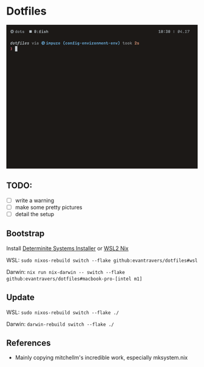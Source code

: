 # Dotfiles

![](.github/images/terminal.png)

## TODO:
- [ ] write a warning
- [ ] make some pretty pictures
- [ ] detail the setup

## Bootstrap

Install [Determinite Systems Installer](https://github.com/DeterminateSystems/nix-installer) or [WSL2 Nix](https://github.com/nix-community/NixOS-WSL)

WSL:
`sudo nixos-rebuild switch --flake github:evantravers/dotfiles#wsl`

Darwin:
`nix run nix-darwin -- switch --flake github:evantravers/dotfiles#macbook-pro-[intel m1]`

## Update
WSL:
`sudo nixos-rebuild switch --flake ./`

Darwin:
`darwin-rebuild switch --flake ./`

## References
- Mainly copying mitchellm's incredible work, especially mksystem.nix
